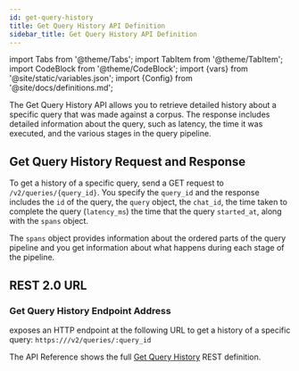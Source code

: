 ```yaml
---
id: get-query-history
title: Get Query History API Definition
sidebar_title: Get Query History API Definition
---
```


import Tabs from '@theme/Tabs';
import TabItem from '@theme/TabItem';
import CodeBlock from '@theme/CodeBlock';
import {vars} from '@site/static/variables.json';
import {Config} from '@site/docs/definitions.md';

The Get Query History API allows you to retrieve detailed history about a 
specific query that was made against a corpus. The response includes detailed 
information about the query, such as latency, the time it was executed, and 
the various stages in the query pipeline.

## Get Query History Request and Response

To get a history of a specific query, send a GET request to 
`/v2/queries/{query_id}`. You specify the `query_id` and the response includes 
the `id` of the query, the `query` object, the `chat_id`, the time taken to 
complete the query (`latency_ms`) the time that the query `started_at`, along 
with the `spans` object.

The `spans` object provides information about the ordered parts of the query 
pipeline and you get information about what happens during each stage of the 
pipeline.

## REST 2.0 URL

### Get Query History Endpoint Address

<Config v="names.product"/> exposes an HTTP endpoint at the following URL
to get a history of a specific query:
<code>https://<Config v="domains.rest.indexing"/>/v2/queries/:query_id</code>

The API Reference shows the full [Get Query History](/docs/rest-api/get-query-history) REST definition.
